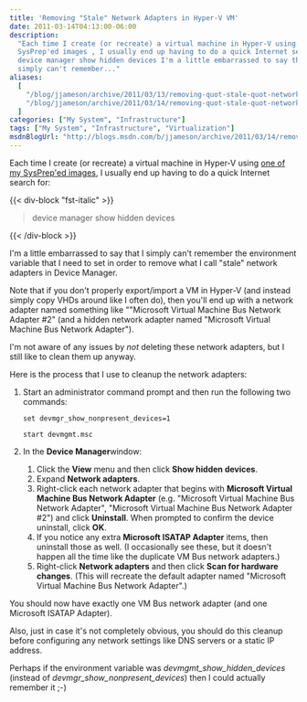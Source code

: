 ```yaml
---
title: 'Removing "Stale" Network Adapters in Hyper-V VM'
date: 2011-03-14T04:13:00-06:00
description:
  "Each time I create (or recreate) a virtual machine in Hyper-V using one of my
  SysPrep'ed images , I usually end up having to do a quick Internet search for:
  device manager show hidden devices I'm a little embarrassed to say that I
  simply can't remember..."
aliases:
  [
    "/blog/jjameson/archive/2011/03/13/removing-quot-stale-quot-network-adapters-in-hyper-v-vm.aspx",
    "/blog/jjameson/archive/2011/03/14/removing-quot-stale-quot-network-adapters-in-hyper-v-vm.aspx",
  ]
categories: ["My System", "Infrastructure"]
tags: ["My System", "Infrastructure", "Virtualization"]
msdnBlogUrl: "http://blogs.msdn.com/b/jjameson/archive/2011/03/14/removing-quot-stale-quot-network-adapters-in-hyper-v-vm.aspx"
---
```


Each time I create (or recreate) a virtual machine in Hyper-V using
[one of my SysPrep'ed images](/blog/jjameson/2009/08/13/using-sysprep-ed-vhds-for-new-hyper-v-virtual-machines),
I usually end up having to do a quick Internet search for:

{{< div-block "fst-italic" >}}

> device manager show hidden devices

{{< /div-block >}}

I'm a little embarrassed to say that I simply can't remember the environment
variable that I need to set in order to remove what I call "stale" network
adapters in Device Manager.

Note that if you don't properly export/import a VM in Hyper-V (and instead
simply copy VHDs around like I often do), then you'll end up with a network
adapter named something like ""Microsoft Virtual Machine Bus Network Adapter #2"
(and a hidden network adapter named "Microsoft Virtual Machine Bus Network
Adapter").

I'm not aware of any issues by _not_ deleting these network adapters, but I
still like to clean them up anyway.

Here is the process that I use to cleanup the network adapters:

1. Start an administrator command prompt and then run the following two commands:

   ```Batch
   set devmgr_show_nonpresent_devices=1

   start devmgmt.msc
   ```

1. In the **Device Manager**window:
   1. Click the **View** menu and then click **Show hidden devices**.
   1. Expand **Network adapters**.
   1. Right-click each network adapter that begins with **Microsoft Virtual
      Machine Bus Network Adapter** (e.g. "Microsoft Virtual Machine Bus Network
      Adapter", "Microsoft Virtual Machine Bus Network Adapter #2") and click
      **Uninstall**. When prompted to confirm the device uninstall, click
      **OK**.
   1. If you notice any extra **Microsoft ISATAP Adapter** items, then uninstall
      those as well. (I occasionally see these, but it doesn't happen all the
      time like the duplicate VM Bus network adapters.)
   1. Right-click **Network adapters** and then click **Scan for hardware
      changes**. (This will recreate the default adapter named "Microsoft
      Virtual Machine Bus Network Adapter".)

You should now have exactly one VM Bus network adapter (and one Microsoft ISATAP
Adapter).

Also, just in case it's not completely obvious, you should do this cleanup
before configuring any network settings like DNS servers or a static IP address.

Perhaps if the environment variable was <var>devmgmt_show_hidden_devices</var>
(instead of <var>devmgr_show_nonpresent_devices</var>) then I could actually
remember it ;-)
